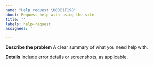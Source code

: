```yaml
---
name: "Help request \U0001F198"
about: Request help with using the site
title: ''
labels: help-request
assignees: ''

---
```


**Describe the problem**
A clear summary of what you need help with.

**Details**
Include error details or screenshots, as applicable.
